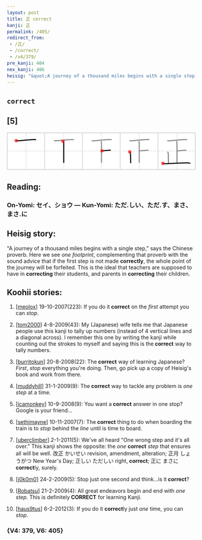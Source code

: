 ```yaml
---
layout: post
title: 正 correct
kanji: 正
permalink: /405/
redirect_from:
 - /正/
 - /correct/
 - /v4/379/
pre_kanji: 404
nex_kanji: 406
heisig: "&quot;A journey of a thousand miles begins with a single step,&quot; says the Chinese proverb. Here we see <i>one footprint</i>, complementing that proverb with the sound advice that if the first step is not made <b>correctly</b>, the whole point of the journey will be forfeited. This is the ideal that teachers are supposed to have in <b>correcting</b> their students, and parents in <b>correcting</b> their children."
---
```


## `correct`

## [5]

<div class="stroke"><img src="../images/E6ADA3.png" /></div>

## Reading:

### On-Yomi: セイ、ショウ &mdash; Kun-Yomi: ただ.しい、ただ.す、まさ、まさ.に

## Heisig story:

&quot;A journey of a thousand miles begins with a single step,&quot; says the Chinese proverb. Here we see <i>one footprint</i>, complementing that proverb with the sound advice that if the first step is not made <b>correctly</b>, the whole point of the journey will be forfeited. This is the ideal that teachers are supposed to have in <b>correcting</b> their students, and parents in <b>correcting</b> their children.

## Koohii stories:

1) [<a href="http://kanji.koohii.com/profile/meolox">meolox</a>] 19-10-2007(223): If you do it<strong> correct</strong> on the <em>first</em> attempt you can <em>stop</em>.

2) [<a href="http://kanji.koohii.com/profile/tom2000">tom2000</a>] 4-8-2009(43): My (Japanese) wife tells me that Japanese people use this kanji to tally up numbers (instead of 4 vertical lines and a diagonal across). I remember this one by writing the kanji while counting out the strokes to myself and saying this is the<strong> correct</strong> way to tally numbers.

3) [<a href="http://kanji.koohii.com/profile/burritokun">burritokun</a>] 20-8-2008(22): The<strong> correct</strong> way of learning Japanese? <em>First</em>, <em>stop</em> everything you&#039;re doing. Then, go pick up a copy of Heisig&#039;s book and work from there.

4) [<a href="http://kanji.koohii.com/profile/muddyhill">muddyhill</a>] 31-1-2009(9): The<strong> correct</strong> way to tackle any problem is <em>one</em> <em>step</em> at a time.

5) [<a href="http://kanji.koohii.com/profile/icamonkey">icamonkey</a>] 10-9-2008(9): You want a<strong> correct</strong> answer in one stop? Google is your friend...

6) [<a href="http://kanji.koohii.com/profile/sethimayne">sethimayne</a>] 10-11-2007(7): The<strong> correct</strong> thing to do when boarding the train is to <em>stop</em> behind the <em>line</em> until is time to board.

7) [<a href="http://kanji.koohii.com/profile/uberclimber">uberclimber</a>] 2-1-2011(5): We&#039;ve all heard &quot;One wrong step and it&#039;s all over.&quot; This kanji shows the opposite: the <em>one</em> <strong>correct</strong> <em>step</em> that ensures all will be well. 改正 かいせい revision, amendment, alteration; 正月 しょうがつ New Year&#039;s Day; 正しい ただしい right,<strong> correct</strong>; 正に まさに<strong> correct</strong>ly, surely.

8) [<a href="http://kanji.koohii.com/profile/j0k0m0">j0k0m0</a>] 24-2-2009(5): Stop just one second and think...is it<strong> correct</strong>?

9) [<a href="http://kanji.koohii.com/profile/Robatsu">Robatsu</a>] 21-2-2009(4): All great endeavors begin and end with <em>one step</em>. This is definitely<strong> CORRECT</strong> for learning Kanji.

10) [<a href="http://kanji.koohii.com/profile/haus9tus">haus9tus</a>] 6-2-2012(3): If you do it <strong>correct</strong>ly just <em>one</em> time, you can <em>stop</em>.

### {V4: 379, V6: 405}
